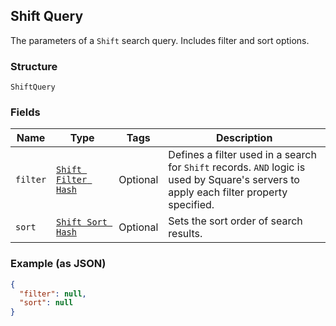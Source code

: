 ## Shift Query

The parameters of a `Shift` search query. Includes filter and sort options.

### Structure

`ShiftQuery`

### Fields

| Name | Type | Tags | Description |
|  --- | --- | --- | --- |
| `filter` | [`Shift Filter Hash`]($m/ShiftFilter) | Optional | Defines a filter used in a search for `Shift` records. `AND` logic is<br>used by Square's servers to apply each filter property specified. |
| `sort` | [`Shift Sort Hash`]($m/ShiftSort) | Optional | Sets the sort order of search results. |

### Example (as JSON)

```json
{
  "filter": null,
  "sort": null
}
```

